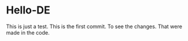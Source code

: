 Hello-DE
========

This is just a test. 
This is the first commit.
To see the changes.
That were made in the code.

